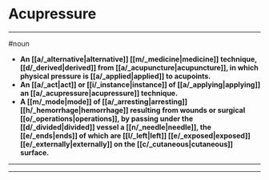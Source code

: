 # Acupressure
---
#noun
- **An [[a/_alternative|alternative]] [[m/_medicine|medicine]] technique, [[d/_derived|derived]] from [[a/_acupuncture|acupuncture]], in which physical pressure is [[a/_applied|applied]] to acupoints.**
- **An [[a/_act|act]] or [[i/_instance|instance]] of [[a/_applying|applying]] an [[a/_acupressure|acupressure]] technique.**
- **A [[m/_mode|mode]] of [[a/_arresting|arresting]] [[h/_hemorrhage|hemorrhage]] resulting from wounds or surgical [[o/_operations|operations]], by passing under the [[d/_divided|divided]] vessel a [[n/_needle|needle]], the [[e/_ends|ends]] of which are [[l/_left|left]] [[e/_exposed|exposed]] [[e/_externally|externally]] on the [[c/_cutaneous|cutaneous]] surface.**
---
---
